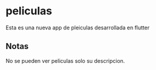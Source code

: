 # peliculas
Esta es una nueva app de pleiculas desarrollada en flutter

## Notas
No se pueden ver peliculas solo su descripcion.
